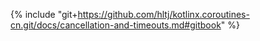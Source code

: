 {% include "git+https://github.com/hltj/kotlinx.coroutines-cn.git/docs/cancellation-and-timeouts.md#gitbook" %}
